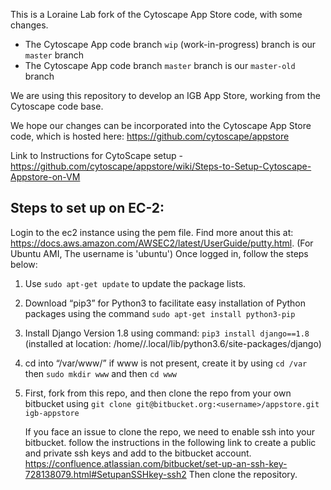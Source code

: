 This is a Loraine Lab fork of the Cytoscape App Store code, with some changes.

* The Cytoscape App code branch `wip` (work-in-progress) branch is our `master` branch
* The Cytoscape App code branch `master` branch is our `master-old` branch

We are using this repository to develop an IGB App Store, working from the Cytoscape code base. 

We hope our changes can be incorporated into the Cytoscape App Store code, which is hosted here: https://github.com/cytoscape/appstore

Link to Instructions for CytoScape setup - https://github.com/cytoscape/appstore/wiki/Steps-to-Setup-Cytoscape-Appstore-on-VM

## Steps to set up on EC-2:

Login to the ec2 instance using the pem file. Find more anout this at: https://docs.aws.amazon.com/AWSEC2/latest/UserGuide/putty.html.
(For Ubuntu AMI, The username is 'ubuntu')
Once logged in, follow the steps below:

1. Use `sudo apt-get update` to update the package lists.
2. Download “pip3” for Python3 to facilitate easy installation of Python packages using the command `sudo apt-get install python3-pip`
3. Install Django Version 1.8 using command: `pip3 install django==1.8` (installed at location: /home/<ubuntu>/.local/lib/python3.6/site-packages/django)
4. cd into “/var/www/” if www is not present, create it by using `cd /var` then `sudo mkdir www` and then `cd www`
5. First, fork from this repo, and then clone the repo from your own bitbucket using `git clone git@bitbucket.org:<username>/appstore.git igb-appstore`
	
	If you face an issue to clone the repo, we need to enable ssh into your bitbucket. follow the instructions in the following link to create a public and private ssh keys and add to the bitbucket account.
	https://confluence.atlassian.com/bitbucket/set-up-an-ssh-key-728138079.html#SetupanSSHkey-ssh2
	Then clone the repository.